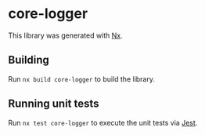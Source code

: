 # core-logger

This library was generated with [Nx](https://nx.dev).

## Building

Run `nx build core-logger` to build the library.

## Running unit tests

Run `nx test core-logger` to execute the unit tests via [Jest](https://jestjs.io).

